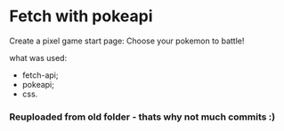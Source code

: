 # Fetch with pokeapi

Create a pixel game start page: Choose your pokemon to battle!


what was used: 
- fetch-api;
- pokeapi;
- css.


### Reuploaded from old folder - thats why not much commits :)
